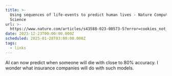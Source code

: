 ```yaml
---
title: >-
  Using sequences of life-events to predict human lives - Nature Computational
  Science
url: >-
  https://www.nature.com/articles/s43588-023-00573-5?error=cookies_not_supported&code=4d810ce8-a9a0-47fc-8728-ac17739f7413
date: 2023-12-23T00:00:00.000Z
scheduled: 2025-01-28T03:00:00.000Z
tags:
  - links
---
```


AI can now predict when someone will die with close to 80% accuracy. I wonder what insurance companies will do with such models.
